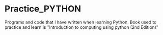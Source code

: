 # Practice_PYTHON
Programs and code that I have written when learning Python. Book used to practice and learn is "Introduction to computing using python (2nd Edition)"

